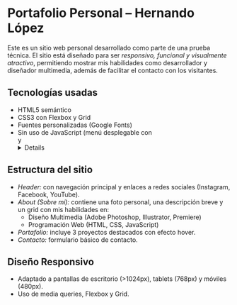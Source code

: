 # Portafolio Personal – Hernando López

Este es un sitio web personal desarrollado como parte de una prueba técnica. El sitio está diseñado para ser *responsivo, funcional y visualmente atractivo*, permitiendo mostrar mis habilidades como desarrollador y diseñador multimedia, además de facilitar el contacto con los visitantes.

## Tecnologías usadas

- HTML5 semántico
- CSS3 con Flexbox y Grid
- Fuentes personalizadas (Google Fonts)
- Sin uso de JavaScript (menú desplegable con <summary> y <details>)

## Estructura del sitio

- *Header:* con navegación principal y enlaces a redes sociales (Instagram, Facebook, YouTube).
- *About (Sobre mí):* contiene una foto personal, una descripción breve y un grid con mis habilidades en:
  - Diseño Multimedia (Adobe Photoshop, Illustrator, Premiere)
  - Programación Web (HTML, CSS, JavaScript)
- *Portafolio:* incluye 3 proyectos destacados con efecto hover.
- *Contacto:* formulario básico de contacto.

##  Diseño Responsivo

- Adaptado a pantallas de escritorio (>1024px), tablets (768px) y móviles (480px).
- Uso de media queries, Flexbox y Grid.